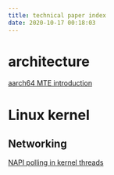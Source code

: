 ```yaml
---
title: technical paper index
date: 2020-10-17 00:18:03
---
```


# architecture

[aarch64 MTE introduction](https://lwn.net/Articles/834289/)


# Linux kernel

## Networking

[NAPI polling in kernel threads](https://lwn.net/Articles/833840/)
